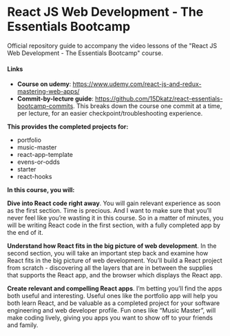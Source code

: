 # React JS Web Development - The Essentials Bootcamp

Official repository guide to accompany the video lessons of the "React JS Web Development - The Essentials Bootcamp" course.

#### Links
* **Course on udemy**: https://www.udemy.com/react-js-and-redux-mastering-web-apps/
* **Commit-by-lecture guide**: https://github.com/15Dkatz/react-essentials-bootcamp-commits. This breaks down the course one commit at a time, per lecture, for an easier checkpoint/troubleshooting experience.

**This provides the completed projects for:**
- portfolio
- music-master
- react-app-template
- evens-or-odds
- starter
- react-hooks

**In this course, you will:**

**Dive into React code right away**. You will gain relevant experience as soon as the first section. Time is precious. And I want to make sure that you’ll never feel like you’re wasting it in this course. So in a matter of minutes, you will be writing React code in the first section, with a fully completed app by the end of it.

**Understand how React fits in the big picture of web development**. In the second section, you will take an important step back and examine how React fits in the big picture of web development. You’ll build a React project from scratch - discovering all the layers that are in between the supplies that supports the React app, and the browser which displays the React app.

**Create relevant and compelling React apps**. I’m betting you’ll find the apps both useful and interesting. Useful ones like the portfolio app will help you both learn React, and be valuable as a completed project for your software engineering and web developer profile. Fun ones like “Music Master”, will make coding lively, giving you apps you want to show off to your friends and family.
